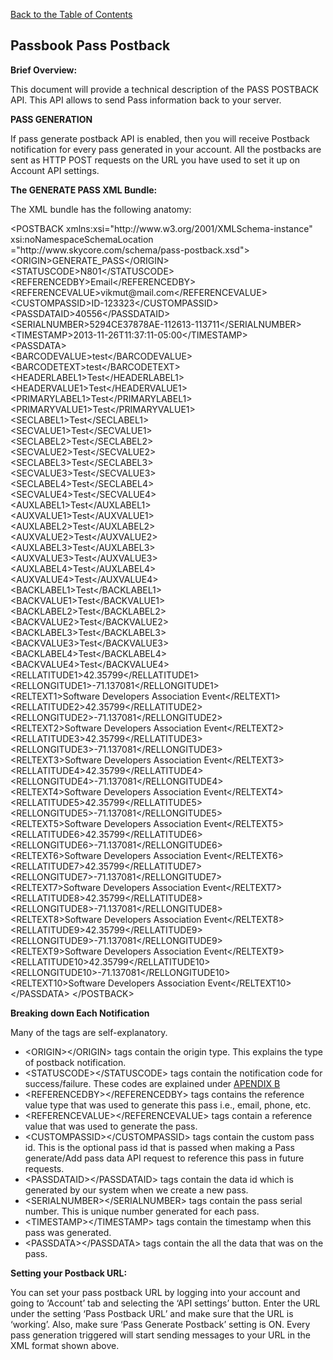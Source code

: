 <a href="/1.3/README.md">Back to the Table of Contents</a>
<h2>Passbook&nbsp;Pass&nbsp;Postback</h2>
<div id="page-content"><p><strong>Brief Overview:</strong></p>
<p>This document will provide a technical description of the PASS POSTBACK API. This API allows to send Pass information back to your server.</p>
<p><strong>PASS GENERATION</strong></p>
<p>If pass generate postback API is enabled, then you will receive Postback notification for every pass generated in your account.
All the postbacks are sent as HTTP POST requests on the URL you have used to set it up on Account API settings.</p>
<p><a name="the_xml_bundle1"></a> <strong>The GENERATE PASS XML Bundle:</strong></p>
<p>The XML bundle has the following anatomy:</p>
<p>
&lt;POSTBACK xmlns:xsi="http://www.w3.org/2001/XMLSchema-instance" xsi:noNamespaceSchemaLocation ="http://www.skycore.com/schema/pass-postback.xsd"&gt;<br />
&lt;ORIGIN&gt;GENERATE_PASS&lt;/ORIGIN&gt;<br />
&lt;STATUSCODE&gt;N801&lt;/STATUSCODE&gt;<br />
&lt;REFERENCEDBY&gt;Email&lt;/REFERENCEDBY&gt;<br/>
&lt;REFERENCEVALUE&gt;vikmut@mail.com&lt;/REFERENCEVALUE&gt;<br/>
&lt;CUSTOMPASSID&gt;ID-123323&lt;/CUSTOMPASSID&gt;<br/>
&lt;PASSDATAID&gt;40556&lt;/PASSDATAID&gt;<br/>
&lt;SERIALNUMBER&gt;5294CE37878AE-112613-113711&lt;/SERIALNUMBER&gt;<br/>
&lt;TIMESTAMP&gt;2013-11-26T11:37:11-05:00&lt;/TIMESTAMP&gt;<br/>
&lt;PASSDATA&gt;<br/>
&lt;BARCODEVALUE&gt;test&lt;/BARCODEVALUE&gt;<br/>
&lt;BARCODETEXT&gt;test&lt;/BARCODETEXT&gt;<br/>
&lt;HEADERLABEL1&gt;Test&lt;/HEADERLABEL1&gt;<br/>
&lt;HEADERVALUE1&gt;Test&lt;/HEADERVALUE1&gt;<br/>
&lt;PRIMARYLABEL1&gt;Test&lt;/PRIMARYLABEL1&gt;<br/>
&lt;PRIMARYVALUE1&gt;Test&lt;/PRIMARYVALUE1&gt;<br/>
&lt;SECLABEL1&gt;Test&lt;/SECLABEL1&gt;<br/>
&lt;SECVALUE1&gt;Test&lt;/SECVALUE1&gt;<br/>
&lt;SECLABEL2&gt;Test&lt;/SECLABEL2&gt;<br/>
&lt;SECVALUE2&gt;Test&lt;/SECVALUE2&gt;<br/>
&lt;SECLABEL3&gt;Test&lt;/SECLABEL3&gt;<br/>
&lt;SECVALUE3&gt;Test&lt;/SECVALUE3&gt;<br/>
&lt;SECLABEL4&gt;Test&lt;/SECLABEL4&gt;<br/>
&lt;SECVALUE4&gt;Test&lt;/SECVALUE4&gt;<br/>
&lt;AUXLABEL1&gt;Test&lt;/AUXLABEL1&gt;<br/>
&lt;AUXVALUE1&gt;Test&lt;/AUXVALUE1&gt;<br/>
&lt;AUXLABEL2&gt;Test&lt;/AUXLABEL2&gt;<br/>
&lt;AUXVALUE2&gt;Test&lt;/AUXVALUE2&gt;<br/>
&lt;AUXLABEL3&gt;Test&lt;/AUXLABEL3&gt;<br/>
&lt;AUXVALUE3&gt;Test&lt;/AUXVALUE3&gt;<br/>
&lt;AUXLABEL4&gt;Test&lt;/AUXLABEL4&gt;<br/>
&lt;AUXVALUE4&gt;Test&lt;/AUXVALUE4&gt;<br/>
&lt;BACKLABEL1&gt;Test&lt;/BACKLABEL1&gt;<br/>
&lt;BACKVALUE1&gt;Test&lt;/BACKVALUE1&gt;<br/>
&lt;BACKLABEL2&gt;Test&lt;/BACKLABEL2&gt;<br/>
&lt;BACKVALUE2&gt;Test&lt;/BACKVALUE2&gt;<br/>
&lt;BACKLABEL3&gt;Test&lt;/BACKLABEL3&gt;<br/>
&lt;BACKVALUE3&gt;Test&lt;/BACKVALUE3&gt;<br/>
&lt;BACKLABEL4&gt;Test&lt;/BACKLABEL4&gt;<br/>
&lt;BACKVALUE4&gt;Test&lt;/BACKVALUE4&gt;<br/>
&lt;RELLATITUDE1&gt;42.35799&lt;/RELLATITUDE1&gt;<br/>
&lt;RELLONGITUDE1&gt;-71.137081&lt;/RELLONGITUDE1&gt;<br/>
&lt;RELTEXT1&gt;Software Developers Association Event&lt;/RELTEXT1&gt;<br/>
&lt;RELLATITUDE2&gt;42.35799&lt;/RELLATITUDE2&gt;<br/>
&lt;RELLONGITUDE2&gt;-71.137081&lt;/RELLONGITUDE2&gt;<br/>
&lt;RELTEXT2&gt;Software Developers Association Event&lt;/RELTEXT2&gt;<br/>
&lt;RELLATITUDE3&gt;42.35799&lt;/RELLATITUDE3&gt;<br/>
&lt;RELLONGITUDE3&gt;-71.137081&lt;/RELLONGITUDE3&gt;<br/>
&lt;RELTEXT3&gt;Software Developers Association Event&lt;/RELTEXT3&gt;<br/>
&lt;RELLATITUDE4&gt;42.35799&lt;/RELLATITUDE4&gt;<br/>
&lt;RELLONGITUDE4&gt;-71.137081&lt;/RELLONGITUDE4&gt;<br/>
&lt;RELTEXT4&gt;Software Developers Association Event&lt;/RELTEXT4&gt;<br/>
&lt;RELLATITUDE5&gt;42.35799&lt;/RELLATITUDE5&gt;<br/>
&lt;RELLONGITUDE5&gt;-71.137081&lt;/RELLONGITUDE5&gt;<br/>
&lt;RELTEXT5&gt;Software Developers Association Event&lt;/RELTEXT5&gt;<br/>
&lt;RELLATITUDE6&gt;42.35799&lt;/RELLATITUDE6&gt;<br/>
&lt;RELLONGITUDE6&gt;-71.137081&lt;/RELLONGITUDE6&gt;<br/>
&lt;RELTEXT6&gt;Software Developers Association Event&lt;/RELTEXT6&gt;<br/>
&lt;RELLATITUDE7&gt;42.35799&lt;/RELLATITUDE7&gt;<br/>
&lt;RELLONGITUDE7&gt;-71.137081&lt;/RELLONGITUDE7&gt;<br/>
&lt;RELTEXT7&gt;Software Developers Association Event&lt;/RELTEXT7&gt;<br/>
&lt;RELLATITUDE8&gt;42.35799&lt;/RELLATITUDE8&gt;<br/>
&lt;RELLONGITUDE8&gt;-71.137081&lt;/RELLONGITUDE8&gt;<br/>
&lt;RELTEXT8&gt;Software Developers Association Event&lt;/RELTEXT8&gt;<br/>
&lt;RELLATITUDE9&gt;42.35799&lt;/RELLATITUDE9&gt;<br/>
&lt;RELLONGITUDE9&gt;-71.137081&lt;/RELLONGITUDE9&gt;<br/>
&lt;RELTEXT9&gt;Software Developers Association Event&lt;/RELTEXT9&gt;<br/>
&lt;RELLATITUDE10&gt;42.35799&lt;/RELLATITUDE10&gt;<br/>
&lt;RELLONGITUDE10&gt;-71.137081&lt;/RELLONGITUDE10&gt;<br/>
&lt;RELTEXT10&gt;Software Developers Association Event&lt;/RELTEXT10&gt;<br/>
&lt;/PASSDATA&gt;
&lt;/POSTBACK&gt;</p>

<p><a name="breaking_down_each_notification"></a> <strong>Breaking down Each Notification</strong></p>
<p>Many of the tags are self-explanatory.</p>
<ul>
<li>&lt;ORIGIN&gt;&lt;/ORIGIN&gt; tags contain the origin type. This explains the type of postback notification.</li>
<li>&lt;STATUSCODE&gt;&lt;/STATUSCODE&gt; tags contain the notification code for success/failure. These codes are explained under <a href="/1.3/CONTENTS/APPENDIX/APPENDIX_B.md">APENDIX B</a></li>
<li>&lt;REFERENCEDBY&gt;&lt;/REFERENCEDBY&gt; tags contains the reference value type that was used to generate this pass i.e., email, phone, etc.</li>
<li>&lt;REFERENCEVALUE&gt;&lt;/REFERENCEVALUE&gt; tags contain a reference value that was used to generate the pass.</li>
<li>&lt;CUSTOMPASSID&gt;&lt;/CUSTOMPASSID&gt; tags contain the custom pass id. This is the optional pass id that is passed when making a Pass generate/Add pass data API request to reference this pass in future requests.</li>
<li>&lt;PASSDATAID&gt;&lt;/PASSDATAID&gt; tags contain the data id which is generated by our system when we create a new pass.</li>
<li>&lt;SERIALNUMBER&gt;&lt;/SERIALNUMBER&gt; tags contain the pass serial number. This is unique number generated for each pass.</li>
<li>&lt;TIMESTAMP&gt;&lt;/TIMESTAMP&gt; tags contain the timestamp when this pass was generated.</li>
<li>&lt;PASSDATA&gt;&lt;/PASSDATA&gt; tags contain the all the data that was on the pass.</li>
</ul>
<p><a name="setting_your_postback_url"></a> <strong>Setting your Postback URL:</strong></p>
<p>You can set your pass postback URL by logging into your account and going to &#8216;Account&#8217; tab and selecting the 
&#8216;API settings&#8217; button. Enter the URL under the setting &#8216;Pass Postback URL&#8217; and make sure that the URL is &#8216;working&#8217;. Also, make sure &#8216;Pass Generate Postback&#8217; setting is ON. Every pass generation triggered will start sending messages to your URL in the XML format shown above.</p>
